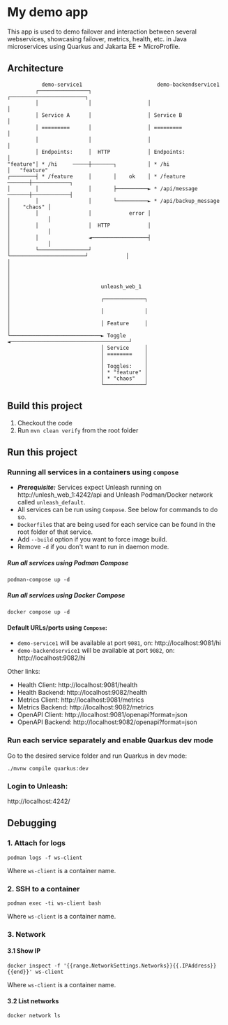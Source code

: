# My demo app
This app is used to demo failover and interaction between several webservices, showcasing failover, metrics, health, etc. in Java microservices using Quarkus and Jakarta EE + MicroProfile.

## Architecture

```
           demo-service1                        demo-backendservice1
         ┌────────────────┐                  ┌────────────────────────┐
         │                │                  │                        │
         │ Service A      │                  │ Service B              │
         │ =========      │                  │ =========              │
         │                │                  │                        │
         │ Endpoints:     │  HTTP            │ Endpoints:             │
"feature"│ * /hi     ─────┼───────┐          │ * /hi                  │   "feature"
┌────────┤ * /feature     │       │    ok    │ * /feature      ───────┼────────────┐
│        │                │       ├──────────► * /api/message  ───────┼────────────┤
│        │                │       └──────────► * /api/backup_message  │    "chaos" │
│        │                │            error │                        │            │
│        │                │  HTTP            │                        │            │
│        │                ◄──────────────────┤                        │            │
│        └────────────────┘                  └────────────────────────┘            │
│                                                                                  │
│                                                                                  │
│                             unleash_web_1                                        │
│                             ┌─────────────┐                                      │
│                             │             │                                      │
│                             │ Feature     │                                      │
└─────────────────────────────► Toggle      ◄──────────────────────────────────────┘
                              │ Service     │
                              │ ========    │
                              │             │
                              │ Toggles:    │
                              │ * "feature" │
                              │ * "chaos"   │
                              └─────────────┘
```

## Build this project
1. Checkout the code
2. Run `mvn clean verify` from the root folder

## Run this project

### Running all services in a containers using `compose`
* _**Prerequisite:**_ Services expect Unleash running on http://unlesh_web_1:4242/api and Unleash Podman/Docker network called `unleash_default`.
* All services can be run using `Compose`. See below for commands to do so.
* `Dockerfile`s that are being used for each service can be found in the root folder of that service.
* Add `--build` option if you want to force image build.
* Remove `-d` if you don't want to run in daemon mode.

##### Run all services using Podman Compose
```shell script
podman-compose up -d 
```

##### Run all services using Docker Compose
```shell script
docker compose up -d 
```

#### Default URLs/ports using `Compose`:
* `demo-service1` will be available at port `9081`, on: http://localhost:9081/hi
* `demo-backendservice1` will be available at port `9082`, on: http://localhost:9082/hi

Other links:
* Health Client: http://localhost:9081/health
* Health Backend: http://localhost:9082/health
* Metrics Client: http://localhost:9081/metrics
* Metrics Backend: http://localhost:9082/metrics
* OpenAPI Client: http://localhost:9081/openapi?format=json
* OpenAPI Backend: http://localhost:9082/openapi?format=json


### Run each service separately and enable Quarkus dev mode
Go to the desired service folder and run Quarkus in dev mode:
```shell script
./mvnw compile quarkus:dev
```

### Login to Unleash:
http://localhost:4242/


## Debugging
### 1. Attach for logs
```shell script
podman logs -f ws-client
```
Where `ws-client` is a container name.


### 2. SSH to a container
```shell script
podman exec -ti ws-client bash
```
Where `ws-client` is a container name.


### 3. Network
#### 3.1 Show IP 
```shell script
docker inspect -f '{{range.NetworkSettings.Networks}}{{.IPAddress}}{{end}}' ws-client
```
Where `ws-client` is a container name. 

#### 3.2 List networks
```shell script
docker network ls
```